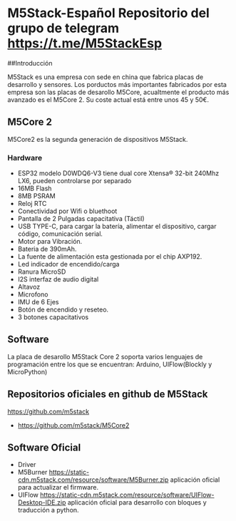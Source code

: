 # M5Stack-Español Repositorio del grupo de telegram https://t.me/M5StackEsp

##Introducción 

M5Stack es una empresa con sede en china que fabrica placas de desarrollo y sensores. Los porductos más importantes fabricados por esta empresa son las placas de desarollo M5Core, acualtmente el producto más avanzado es el M5Core 2. Su coste actual está entre unos 45 y 50€.

## M5Core 2
M5Core2 es la segunda generación de dispositivos M5Stack.

### Hardware
* ESP32 modelo D0WDQ6-V3 tiene dual core Xtensa® 32-bit 240Mhz LX6, pueden controlarse por separado
* 16MB Flash 
* 8MB PSRAM
* Reloj RTC
* Conectividad por Wifi o bluethoot
* Pantalla de 2 Pulgadas capacitativa (Táctil)
* USB TYPE-C, para cargar la batería, alimentar el dispositivo, cargar código, comunicación serial.  
* Motor para Vibración.
* Bateria de 390mAh.
* La fuente de alimentación esta gestionada por el chip AXP192.
* Led indicador de encendido/carga
* Ranura MicroSD
* I2S interfaz de audio digital
* Altavoz
* Microfono
* IMU de 6 Ejes
* Botón de encendido y reseteo.
* 3 botones capacitativos

## Software
La placa de desarollo M5Stack Core 2 soporta varios lenguajes de programación entre los que se encuentran: Arduino, UIFlow(Blockly y MicroPython)



## Repositorios oficiales en github de M5Stack 

https://github.com/m5stack
* https://github.com/m5stack/M5Core2


## Software Oficial

* Driver 
* M5Burner https://static-cdn.m5stack.com/resource/software/M5Burner.zip aplicación oficial para actualizar el firmware.
* UIFlow https://static-cdn.m5stack.com/resource/software/UIFlow-Desktop-IDE.zip aplicación oficial para desarrollo con bloques y traducción a python.

